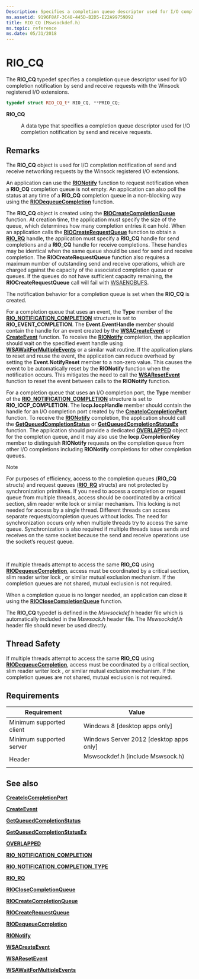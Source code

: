 ```yaml
---
Description: Specifies a completion queue descriptor used for I/O completion notification by send and receive requests with the Winsock registered I/O extensions.
ms.assetid: 9196F8AF-3C48-445D-B2D5-E22A99759D92
title: RIO_CQ (Mswsockdef.h)
ms.topic: reference
ms.date: 05/31/2018
---
```


# RIO\_CQ

The **RIO\_CQ** typedef specifies a completion queue descriptor used for I/O completion notification by send and receive requests with the Winsock registered I/O extensions.


```C++
typedef struct RIO_CQ_t* RIO_CQ, **PRIO_CQ;
```



<dl> <dt>

**RIO\_CQ**
</dt> <dd>

A data type that specifies a completion queue descriptor used for I/O completion notification by send and receive requests.

</dd> </dl>

## Remarks

The **RIO\_CQ** object is used for I/O completion notification of send and receive networking requests by the Winsock registered I/O extensions.

An application can use the [**RIONotify**](/windows/win32/api/mswsock/nc-mswsock-lpfn_rionotify) function to request notification when a **RIO\_CQ** completion queue is not empty. An application can also poll the status at any time of a **RIO\_CQ** completion queue in a non-blocking way using the [**RIODequeueCompletion**](/windows/win32/api/mswsock/nc-mswsock-lpfn_riodequeuecompletion) function.

The **RIO\_CQ** object is created using the [**RIOCreateCompletionQueue**](/windows/win32/api/mswsock/nc-mswsock-lpfn_riodequeuecompletion) function. At creation time, the application must specify the size of the queue, which determines how many completion entries it can hold. When an application calls the [**RIOCreateRequestQueue**](/windows/win32/api/mswsock/nc-mswsock-lpfn_riocreaterequestqueue) function to obtain a [**RIO\_RQ**](riorqueue.md) handle, the application must specify a **RIO\_CQ** handle for send completions and a **RIO\_CQ** handle for receive completions. These handles may be identical when the same queue should be used for send and receive completion. The **RIOCreateRequestQueue** function also requires a maximum number of outstanding send and receive operations, which are charged against the capacity of the associated completion queue or queues. If the queues do not have sufficient capacity remaining, the **RIOCreateRequestQueue** call will fail with [WSAENOBUFS](windows-sockets-error-codes-2.md).

The notification behavior for a completion queue is set when the **RIO\_CQ** is created.

For a completion queue that uses an event, the **Type** member of the [**RIO\_NOTIFICATION\_COMPLETION**](/windows/desktop/api/Mswsock/ns-mswsock-rio_notification_completion) structure is set to **RIO\_EVENT\_COMPLETION**. The **Event.EventHandle** member should contain the handle for an event created by the [**WSACreateEvent**](/windows/desktop/api/Winsock2/nf-winsock2-wsacreateevent) or [**CreateEvent**](/windows/win32/api/synchapi/nf-synchapi-createeventa) function. To receive the [**RIONotify**](/windows/win32/api/mswsock/nc-mswsock-lpfn_rionotify) completion, the application should wait on the specified event handle using [**WSAWaitForMultipleEvents**](/windows/desktop/api/Winsock2/nf-winsock2-wsawaitformultipleevents) or a similar wait routine. If the application plans to reset and reuse the event, the application can reduce overhead by setting the **Event.NotifyReset** member to a non-zero value. This causes the event to be automatically reset by the **RIONotify** function when the notification occurs. This mitigates the need to call the [**WSAResetEvent**](/windows/desktop/api/Winsock2/nf-winsock2-wsaresetevent) function to reset the event between calls to the **RIONotify** function.

For a completion queue that uses an I/O completion port, the **Type** member of the [**RIO\_NOTIFICATION\_COMPLETION**](/windows/desktop/api/Mswsock/ns-mswsock-rio_notification_completion) structure is set to **RIO\_IOCP\_COMPLETION**. The **Iocp.IocpHandle** member should contain the handle for an I/O completion port created by the [**CreateIoCompletionPort**](/windows/win32/api/ioapiset/nf-ioapiset-createiocompletionport) function. To receive the [**RIONotify**](/windows/win32/api/mswsock/nc-mswsock-lpfn_rionotify) completion, the application should call the [**GetQueuedCompletionStatus**](/windows/win32/api/ioapiset/nf-ioapiset-getqueuedcompletionstatus) or [**GetQueuedCompletionStatusEx**](/windows/win32/api/ioapiset/nf-ioapiset-getqueuedcompletionstatusex) function. The application should provide a dedicated [**OVERLAPPED**](/windows/win32/api/minwinbase/ns-minwinbase-overlapped) object for the completion queue, and it may also use the **Iocp.CompletionKey** member to distinguish **RIONotify** requests on the completion queue from other I/O completions including **RIONotify** completions for other completion queues.

> [!Note]  
> For purposes of efficiency, access to the completion queues (**RIO\_CQ** structs) and request queues ([**RIO\_RQ**](riorqueue.md) structs) are not protected by synchronization primitives. If you need to access a completion or request queue from multiple threads, access should be coordinated by a critical section, slim reader write lock or similar mechanism. This locking is not needed for access by a single thread. Different threads can access separate requests/completion queues without locks. The need for synchronization occurs only when multiple threads try to access the same queue. Synchronization is also required if multiple threads issue sends and receives on the same socket because the send and receive operations use the socket’s request queue.

 

If multiple threads attempt to access the same **RIO\_CQ** using [**RIODequeueCompletion**](/windows/win32/api/mswsock/nc-mswsock-lpfn_riodequeuecompletion), access must be coordinated by a critical section, slim reader writer lock , or similar mutual exclusion mechanism. If the completion queues are not shared, mutual exclusion is not required.

When a completion queue is no longer needed, an application can close it using the [**RIOCloseCompletionQueue**](/previous-versions/windows/desktop/legacy/hh448837(v=vs.85)) function.

The **RIO\_CQ** typedef is defined in the *Mswsockdef.h* header file which is automatically included in the *Mswsock.h* header file. The *Mswsockdef.h* header file should never be used directly.

## Thread Safety

If multiple threads attempt to access the same **RIO\_CQ** using [**RIODequeueCompletion**](/windows/win32/api/mswsock/nc-mswsock-lpfn_riodequeuecompletion), access must be coordinated by a critical section, slim reader writer lock , or similar mutual exclusion mechanism. If the completion queues are not shared, mutual exclusion is not required.

## Requirements



| Requirement | Value |
|-------------------------------------|-------------------------------------------------------------------------------------------------------------|
| Minimum supported client<br/> | Windows 8 \[desktop apps only\]<br/>                                                                  |
| Minimum supported server<br/> | Windows Server 2012 \[desktop apps only\]<br/>                                                        |
| Header<br/>                   | <dl> <dt>Mswsockdef.h (include Mswsock.h)</dt> </dl> |



## See also

<dl> <dt>

[**CreateIoCompletionPort**](/windows/win32/api/ioapiset/nf-ioapiset-createiocompletionport)
</dt> <dt>

[**CreateEvent**](/windows/win32/api/synchapi/nf-synchapi-createeventa)
</dt> <dt>

[**GetQueuedCompletionStatus**](/windows/win32/api/ioapiset/nf-ioapiset-getqueuedcompletionstatus)
</dt> <dt>

[**GetQueuedCompletionStatusEx**](/windows/win32/api/ioapiset/nf-ioapiset-getqueuedcompletionstatusex)
</dt> <dt>

[**OVERLAPPED**](/windows/win32/api/minwinbase/ns-minwinbase-overlapped)
</dt> <dt>

[**RIO\_NOTIFICATION\_COMPLETION**](/windows/desktop/api/Mswsock/ns-mswsock-rio_notification_completion)
</dt> <dt>

[**RIO\_NOTIFICATION\_COMPLETION\_TYPE**](/windows/desktop/api/Mswsock/ne-mswsock-rio_notification_completion_type)
</dt> <dt>

[**RIO\_RQ**](riorqueue.md)
</dt> <dt>

[**RIOCloseCompletionQueue**](/previous-versions/windows/desktop/legacy/hh448837(v=vs.85))
</dt> <dt>

[**RIOCreateCompletionQueue**](/windows/win32/api/mswsock/nc-mswsock-lpfn_riodequeuecompletion)
</dt> <dt>

[**RIOCreateRequestQueue**](/windows/win32/api/mswsock/nc-mswsock-lpfn_riocreaterequestqueue)
</dt> <dt>

[**RIODequeueCompletion**](/windows/win32/api/mswsock/nc-mswsock-lpfn_riodequeuecompletion)
</dt> <dt>

[**RIONotify**](/windows/win32/api/mswsock/nc-mswsock-lpfn_rionotify)
</dt> <dt>

[**WSACreateEvent**](/windows/desktop/api/Winsock2/nf-winsock2-wsacreateevent)
</dt> <dt>

[**WSAResetEvent**](/windows/desktop/api/Winsock2/nf-winsock2-wsaresetevent)
</dt> <dt>

[**WSAWaitForMultipleEvents**](/windows/desktop/api/Winsock2/nf-winsock2-wsawaitformultipleevents)
</dt> </dl>

 

 
